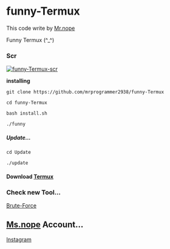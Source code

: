 # funny-Termux

This code write by [Mr.nope](https://github.com/mrprogrammer2938)

Funny Termux (^_^)

### Scr
[![funny-Termux-scr](https://user-images.githubusercontent.com/78996423/118414227-9a116100-b6b8-11eb-8074-5289641d3c38.jpeg)](https://github.com/mrprogrammer2938/funny-Termux)

**installing**
```
git clone https://github.com/mrprogrammer2938/funny-Termux

cd funny-Termux

bash install.sh

./funny
```

##### Update...
```
cd Update

./update
```

#### Download [Termux](https://play.google.com/store/apps/details?id=com.termux&hl=en&gl=US)

### Check new Tool...
[Brute-Force](https://github.com/mrprogrammer2938/Brute-Force)

## [Ms.nope](https://github.com/mrprogrammer2938) Account...
[Instagram](https://instagram.com/programmer2938)

